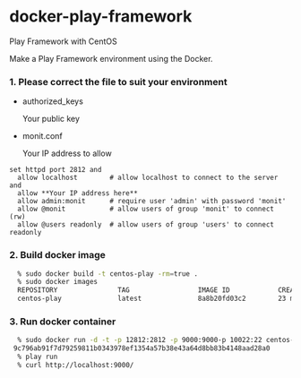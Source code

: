 docker-play-framework
==================

Play Framework with CentOS

Make a Play Framework environment using the Docker.

### 1. Please correct the file to suit your environment

 - authorized_keys
 
   Your public key

 - monit.conf
 
   Your IP address to allow
  ```
set httpd port 2812 and
    allow localhost        # allow localhost to connect to the server and
    allow **Your IP address here**
    allow admin:monit      # require user 'admin' with password 'monit'
    allow @monit           # allow users of group 'monit' to connect (rw)
    allow @users readonly  # allow users of group 'users' to connect readonly
```

### 2. Build docker image

```sh
  % sudo docker build -t centos-play -rm=true .
  % sudo docker images
  REPOSITORY               TAG                 IMAGE ID            CREATED             VIRTUAL SIZE
  centos-play              latest              8a8b20fd03c2        23 minutes ago      1.035 GB
```

### 3. Run docker container

```sh
  % sudo docker run -d -t -p 12812:2812 -p 9000:9000-p 10022:22 centos-play /usr/bin/monit -I
 9c796ab91f7d79259811b0343978ef1354a57b38e43a64d8bb83b4148aad28a0
  % play run
  % curl http://localhost:9000/
```
